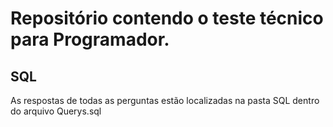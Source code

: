 # Repositório contendo o teste técnico para Programador.

## SQL
  As respostas de todas as perguntas estão localizadas na pasta SQL dentro do arquivo Querys.sql
